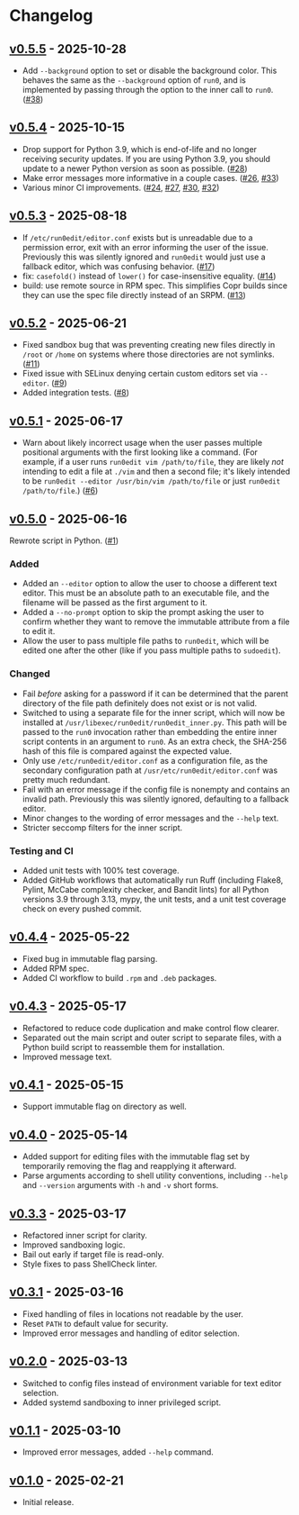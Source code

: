 # Changelog

## [v0.5.5] - 2025-10-28

- Add `--background` option to set or disable the background color. This behaves
  the same as the `--background` option of `run0`, and is implemented by passing
  through the option to the inner call to `run0`.
  ([#38](https://github.com/HastD/run0edit/pull/38))

## [v0.5.4] - 2025-10-15

- Drop support for Python 3.9, which is end-of-life and no longer receiving
  security updates. If you are using Python 3.9, you should update to a newer
  Python version as soon as possible.
  ([#28](https://github.com/HastD/run0edit/pull/28))
- Make error messages more informative in a couple cases.
  ([#26](https://github.com/HastD/run0edit/pull/26),
  [#33](https://github.com/HastD/run0edit/pull/33))
- Various minor CI improvements.
  ([#24](https://github.com/HastD/run0edit/pull/24),
  [#27](https://github.com/HastD/run0edit/pull/27),
  [#30](https://github.com/HastD/run0edit/pull/30),
  [#32](https://github.com/HastD/run0edit/pull/32))

## [v0.5.3] - 2025-08-18

- If `/etc/run0edit/editor.conf` exists but is unreadable due to a permission
  error, exit with an error informing the user of the issue. Previously this was
  silently ignored and `run0edit` would just use a fallback editor, which was
  confusing behavior. ([#17](https://github.com/HastD/run0edit/pull/17))
- fix: `casefold()` instead of `lower()` for case-insensitive equality.
  ([#14](https://github.com/HastD/run0edit/pull/14))
- build: use remote source in RPM spec. This simplifies Copr builds since they
  can use the spec file directly instead of an SRPM.
  ([#13](https://github.com/HastD/run0edit/pull/13))

## [v0.5.2] - 2025-06-21

- Fixed sandbox bug that was preventing creating new files directly in `/root`
  or `/home` on systems where those directories are not symlinks.
  ([#11](https://github.com/HastD/run0edit/pull/11))
- Fixed issue with SELinux denying certain custom editors set via `--editor`.
  ([#9](https://github.com/HastD/run0edit/pull/9))
- Added integration tests. ([#8](https://github.com/HastD/run0edit/pull/8))

## [v0.5.1] - 2025-06-17

- Warn about likely incorrect usage when the user passes multiple positional
  arguments with the first looking like a command. (For example, if a user runs
  `run0edit vim /path/to/file`, they are likely _not_ intending to edit a file
  at `./vim` and then a second file; it's likely intended to be
  `run0edit --editor /usr/bin/vim /path/to/file` or just
  `run0edit /path/to/file`.) ([#6](https://github.com/HastD/run0edit/pull/6))

## [v0.5.0] - 2025-06-16

Rewrote script in Python. ([#1](https://github.com/HastD/run0edit/pull/1))

### Added

- Added an `--editor` option to allow the user to choose a different text
  editor. This must be an absolute path to an executable file, and the filename
  will be passed as the first argument to it.
- Added a `--no-prompt` option to skip the prompt asking the user to confirm
  whether they want to remove the immutable attribute from a file to edit it.
- Allow the user to pass multiple file paths to `run0edit`, which will be edited
  one after the other (like if you pass multiple paths to `sudoedit`).

### Changed

- Fail _before_ asking for a password if it can be determined that the parent
  directory of the file path definitely does not exist or is not valid.
- Switched to using a separate file for the inner script, which will now be
  installed at `/usr/libexec/run0edit/run0edit_inner.py`. This path will be
  passed to the `run0` invocation rather than embedding the entire inner script
  contents in an argument to `run0`. As an extra check, the SHA-256 hash of this
  file is compared against the expected value.
- Only use `/etc/run0edit/editor.conf` as a configuration file, as the secondary
  configuration path at `/usr/etc/run0edit/editor.conf` was pretty much
  redundant.
- Fail with an error message if the config file is nonempty and contains an
  invalid path. Previously this was silently ignored, defaulting to a fallback
  editor.
- Minor changes to the wording of error messages and the `--help` text.
- Stricter seccomp filters for the inner script.

### Testing and CI

- Added unit tests with 100% test coverage.
- Added GitHub workflows that automatically run Ruff (including Flake8, Pylint,
  McCabe complexity checker, and Bandit lints) for all Python versions 3.9
  through 3.13, mypy, the unit tests, and a unit test coverage check on every
  pushed commit.

## [v0.4.4] - 2025-05-22

- Fixed bug in immutable flag parsing.
- Added RPM spec.
- Added CI workflow to build `.rpm` and `.deb` packages.

## [v0.4.3] - 2025-05-17

- Refactored to reduce code duplication and make control flow clearer.
- Separated out the main script and outer script to separate files, with a
  Python build script to reassemble them for installation.
- Improved message text.

## [v0.4.1] - 2025-05-15

- Support immutable flag on directory as well.

## [v0.4.0] - 2025-05-14

- Added support for editing files with the immutable flag set by temporarily
  removing the flag and reapplying it afterward.
- Parse arguments according to shell utility conventions, including `--help` and
  `--version` arguments with `-h` and `-v` short forms.

## [v0.3.3] - 2025-03-17

- Refactored inner script for clarity.
- Improved sandboxing logic.
- Bail out early if target file is read-only.
- Style fixes to pass ShellCheck linter.

## [v0.3.1] - 2025-03-16

- Fixed handling of files in locations not readable by the user.
- Reset `PATH` to default value for security.
- Improved error messages and handling of editor selection.

## [v0.2.0] - 2025-03-13

- Switched to config files instead of environment variable for text editor
  selection.
- Added systemd sandboxing to inner privileged script.

## [v0.1.1] - 2025-03-10

- Improved error messages, added `--help` command.

## [v0.1.0] - 2025-02-21

- Initial release.

[v0.5.5]: https://github.com/HastD/run0edit/compare/v0.5.4...v0.5.5
[v0.5.4]: https://github.com/HastD/run0edit/compare/v0.5.3...v0.5.4
[v0.5.3]: https://github.com/HastD/run0edit/compare/v0.5.2...v0.5.3
[v0.5.2]: https://github.com/HastD/run0edit/compare/v0.5.1...v0.5.2
[v0.5.1]: https://github.com/HastD/run0edit/compare/v0.5.0...v0.5.1
[v0.5.0]: https://github.com/HastD/run0edit/compare/v0.4.4...v0.5.0
[v0.4.4]: https://github.com/HastD/run0edit/compare/v0.4.3...v0.4.4
[v0.4.3]: https://github.com/HastD/run0edit/compare/v0.4.1...v0.4.3
[v0.4.1]: https://github.com/HastD/run0edit/compare/v0.4.0...v0.4.1
[v0.4.0]: https://github.com/HastD/run0edit/compare/v0.3.3...v0.4.0
[v0.3.3]: https://github.com/HastD/run0edit/compare/v0.3.1...v0.3.3
[v0.3.1]: https://github.com/HastD/run0edit/compare/v0.2.0...v0.3.1
[v0.2.0]: https://github.com/HastD/run0edit/compare/v0.1.1...v0.2.0
[v0.1.1]: https://github.com/HastD/run0edit/compare/v0.1.0...v0.1.1
[v0.1.0]: https://github.com/HastD/run0edit/releases/tag/v0.1.0
